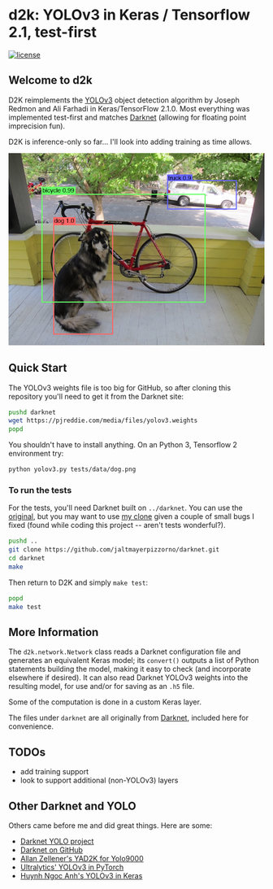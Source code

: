 # d2k: YOLOv3 in Keras / Tensorflow 2.1, test-first

[![license](https://img.shields.io/github/license/mashape/apistatus.svg)](LICENSE)

## Welcome to d2k

D2K reimplements the [YOLOv3](https://pjreddie.com/media/files/papers/YOLOv3.pdf) object detection algorithm
by Joseph Redmon and Ali Farhadi in Keras/TensorFlow 2.1.0.
Most everything was implemented test-first and matches [Darknet](https://github.com/pjreddie/darknet)
(allowing for floating point imprecision fun).

D2K is inference-only so far...  I'll look into adding training as time allows.

![Sample YOLOv3 detections for COCO classes](etc/dog-detection.png)

## Quick Start

The YOLOv3 weights file is too big for GitHub, so after cloning this repository you'll
need to get it from the Darknet site:
```bash
pushd darknet
wget https://pjreddie.com/media/files/yolov3.weights
popd
```

You shouldn't have to install anything.  On an Python 3, Tensorflow 2 environment try:
```bash
python yolov3.py tests/data/dog.png
```

### To run the tests

For the tests, you'll need Darknet built on `../darknet`.  You can use the
[original](https://github.com/pjreddie/darknet), but you may want to use
[my clone](https://github.com/jaltmayerpizzorno/darknet) given a couple of
small bugs I fixed (found while coding this project -- aren't tests wonderful?).
```bash
pushd ..
git clone https://github.com/jaltmayerpizzorno/darknet.git
cd darknet
make
```

Then return to D2K and simply `make test`:
```bash
popd
make test
```

## More Information

The `d2k.network.Network` class reads a Darknet configuration file and generates an equivalent
Keras model;  its `convert()` outputs a list of Python statements building the model, making it
easy to check (and incorporate elsewhere if desired).  It can also read Darknet YOLOv3
weights into the resulting model, for use and/or for saving as an `.h5` file.

Some of the computation is done in a custom Keras layer.

The files under `darknet` are all originally from [Darknet](https://github.com/pjreddie/darknet),
included here for convenience.

## TODOs

- add training support
- look to support additional (non-YOLOv3) layers

## Other Darknet and YOLO

Others came before me and did great things.  Here are some:

- [Darknet YOLO project](https://pjreddie.com/darknet/yolo/)
- [Darknet on GitHub](https://github.com/pjreddie/darknet)
- [Allan Zellener's YAD2K for Yolo9000](https://github.com/allanzelener/YAD2K)
- [Ultralytics' YOLOv3 in PyTorch](https://github.com/ultralytics/yolov3)
- [Huynh Ngoc Anh's YOLOv3 in Keras](https://github.com/experiencor/keras-yolo3)
